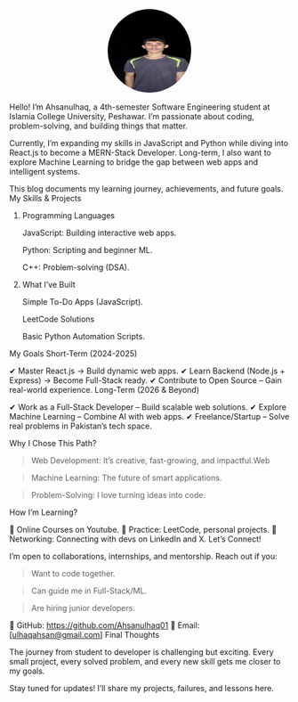 <div align="center">
  <img src="profilepic.jpeg" alt="Ahsanulhaq" width="150" height = "150" object-fit = cover style="border-radius: 100px;" />
</div>

Hello! I’m Ahsanulhaq, a 4th-semester Software Engineering student at Islamia College University, Peshawar. I’m passionate about coding, problem-solving, and building things that matter.

Currently, I’m expanding my skills in JavaScript and Python  while diving into React.js to become a MERN-Stack Developer. Long-term, I also want to explore Machine Learning to bridge the gap between web apps and intelligent systems.

This blog documents my learning journey, achievements, and future goals.
My Skills & Projects
1. Programming Languages

    JavaScript: Building interactive web apps.

    Python: Scripting and beginner ML.

    C++: Problem-solving (DSA).

2. What I’ve Built

    Simple To-Do Apps (JavaScript).

    LeetCode Solutions

    Basic Python Automation Scripts.

My Goals
Short-Term (2024-2025)

✔ Master React.js → Build dynamic web apps.
✔ Learn Backend (Node.js + Express) → Become Full-Stack ready.
✔ Contribute to Open Source – Gain real-world experience.
Long-Term (2026 & Beyond)

✔ Work as a Full-Stack Developer – Build scalable web solutions.
✔ Explore Machine Learning – Combine AI with web apps.
✔ Freelance/Startup – Solve real problems in Pakistan’s tech space.

Why I Chose This Path?

 > Web Development: It’s creative, fast-growing, and impactful.Web

 > Machine Learning: The future of smart applications.

 > Problem-Solving: I love turning ideas into code.

How I’m Learning?

📌 Online Courses on Youtube.
📌 Practice: LeetCode, personal projects.
📌 Networking: Connecting with devs on LinkedIn and X.
Let’s Connect!

I’m open to collaborations, internships, and mentorship. Reach out if you:

> Want to code together.

> Can guide me in Full-Stack/ML.

> Are hiring junior developers.

🔗 GitHub: https://github.com/Ahsanulhaq01
📧 Email: [ulhaqahsan@gmail.com]
Final Thoughts

The journey from student to developer is challenging but exciting. Every small project, every solved problem, and every new skill gets me closer to my goals.

Stay tuned for updates! I’ll share my projects, failures, and lessons here.
